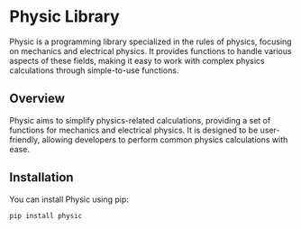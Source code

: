 # Physic Library

Physic is a programming library specialized in the rules of physics, focusing on mechanics and electrical physics. It provides functions to handle various aspects of these fields, making it easy to work with complex physics calculations through simple-to-use functions.

## Overview

Physic aims to simplify physics-related calculations, providing a set of functions for mechanics and electrical physics. It is designed to be user-friendly, allowing developers to perform common physics calculations with ease.

## Installation

You can install Physic using pip:

```bash
pip install physic
